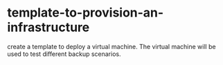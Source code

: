 # template-to-provision-an-infrastructure
 create a template to deploy a virtual machine. The virtual machine will be used to test different backup scenarios.
